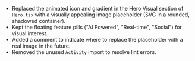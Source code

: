 - Replaced the animated icon and gradient in the Hero Visual section of `Hero.tsx` with a visually appealing image placeholder (SVG in a rounded, shadowed container).
- Kept the floating feature pills ("AI Powered", "Real-time", "Social") for visual interest.
- Added a comment to indicate where to replace the placeholder with a real image in the future.
- Removed the unused `Activity` import to resolve lint errors.
